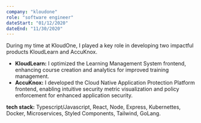 ```yaml
---
company: "kloudone"
role: "software engineer"
dateStart: "01/12/2020"
dateEnd: "11/30/2020"
---
```


During my time at KloudOne, I played a key role in developing two impactful
products KloudLearn and AccuKnox.

- **KloudLearn:** I optimized the Learning Management System frontend,
enhancing course creation and analytics for improved training management.
- **AccuKnox:** I developed the Cloud Native Application Protection Platform
frontend, enabling intuitive security metric visualization and policy enforcement
for enhanced application security.


**tech stack:** Typescript/Javascript, React, Node, Express, Kubernettes, Docker,
Microservices, Styled Components, Tailwind, GoLang.